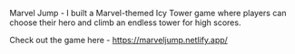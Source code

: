  Marvel Jump - I built a Marvel-themed Icy Tower game where players can choose their hero and climb an endless tower for high scores.

Check out the game here - https://marveljump.netlify.app/
